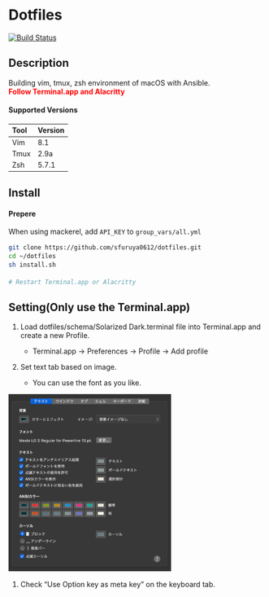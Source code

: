 # Dotfiles  
[![Build Status](https://travis-ci.org/sfuruya0612/dotfiles.svg?branch=master)](https://travis-ci.org/sfuruya0612/dotfiles)

## Description  
Building vim, tmux, zsh environment of macOS with Ansible.  
**<span style="color: red; ">Follow Terminal.app and Alacritty</span>**  

#### Supported Versions
| Tool | Version |
|:-----|:--------|
| Vim  | 8.1     |
| Tmux | 2.9a    |
| Zsh  | 5.7.1   |


## Install

#### Prepere
When using mackerel, add `API_KEY` to `group_vars/all.yml`

```sh
git clone https://github.com/sfuruya0612/dotfiles.git
cd ~/dotfiles
sh install.sh

# Restart Terminal.app or Alacritty
```

## Setting(Only use the Terminal.app)
1. Load dotfiles/schema/Solarized Dark.terminal file into Terminal.app and create a new Profile.
    - Terminal.app -> Preferences -> Profile -> Add profile

1. Set text tab based on image.
    - You can use the font as you like.  
<img src="https://github.com/sfuruya0612/dotfiles/blob/master/images/terminal_text.png" width="320px">

1. Check “Use Option key as meta key” on the keyboard tab.
